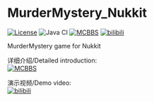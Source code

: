 # MurderMystery_Nukkit
[![License](https://img.shields.io/badge/License-AGPL%20v3-blue.svg)](LICENSE)
![Java CI](https://github.com/lt-name/MurderMystery_Nukkit/workflows/Java%20CI/badge.svg)
[![MCBBS](https://img.shields.io/badge/Link-MCBBS-brightgreen)](https://www.mcbbs.net/thread-1014768-1-1.html)
[![bilibili](https://img.shields.io/badge/Link-bilibili-ff69b4)](https://www.bilibili.com/video/BV1ga4y147Lf/)  

MurderMystery game for Nukkit  

详细介绍/Detailed introduction:  
[![MCBBS](https://img.shields.io/badge/Link-MCBBS-brightgreen)](https://www.mcbbs.net/thread-1014768-1-1.html)  
  
演示视频/Demo video:  
[![bilibili](https://img.shields.io/badge/Link-bilibili-ff69b4)](https://www.bilibili.com/video/BV1ga4y147Lf/)
